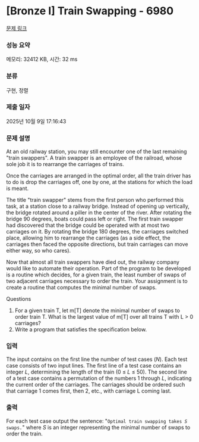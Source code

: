 # [Bronze I] Train Swapping - 6980 

[문제 링크](https://www.acmicpc.net/problem/6980) 

### 성능 요약

메모리: 32412 KB, 시간: 32 ms

### 분류

구현, 정렬

### 제출 일자

2025년 10월 9일 17:16:43

### 문제 설명

<p>At an old railway station, you may still encounter one of the last remaining "train swappers". A train swapper is an employee of the railroad, whose sole job it is to rearrange the carriages of trains.</p>

<p>Once the carriages are arranged in the optimal order, all the train driver has to do is drop the carriages off, one by one, at the stations for which the load is meant.</p>

<p>The title "train swapper" stems from the first person who performed this task, at a station close to a railway bridge. Instead of opening up vertically, the bridge rotated around a piller in the center of the river. After rotating the bridge 90 degrees, boats could pass left or right. The first train swapper had discovered that the bridge could be operated with at most two carriages on it. By rotating the bridge 180 degrees, the carriages switched place, allowing him to rearrange the carriages (as a side effect, the carriages then faced the opposite directions, but train carriages can move either way, so who cares).</p>

<p>Now that almost all train swappers have died out, the railway company would like to automate their operation. Part of the program to be developed is a routine which decides, for a given train, the least number of swaps of two adjacent carriages necessary to order the train. Your assignment is to create a routine that computes the minimal number of swaps.</p>

<p>Questions</p>

<ol>
	<li>For a given train T, let m[T] denote the minimal number of swaps to order train T. What is the largest value of m[T] over all trains T with L > 0 carriages?</li>
	<li>Write a program that satisfies the specification below.</li>
</ol>

### 입력 

 <p>The input contains on the first line the number of test cases (<var>N</var>). Each test case consists of two input lines. The first line of a test case contains an integer <var>L</var>, determining the length of the train (0 ≤ <var>L</var> ≤ 50). The second line of a test case contains a permutation of the numbers 1 through <var>L</var>, indicating the current order of the carriages. The carriages should be ordered such that carriage 1 comes first, then 2, etc., with carriage L coming last.</p>

### 출력 

 <p>For each test case output the sentence: "<code>Optimal train swapping takes <var>S</var> swaps.</code>" where <var>S</var> is an integer representing the minimal number of swaps to order the train.</p>

